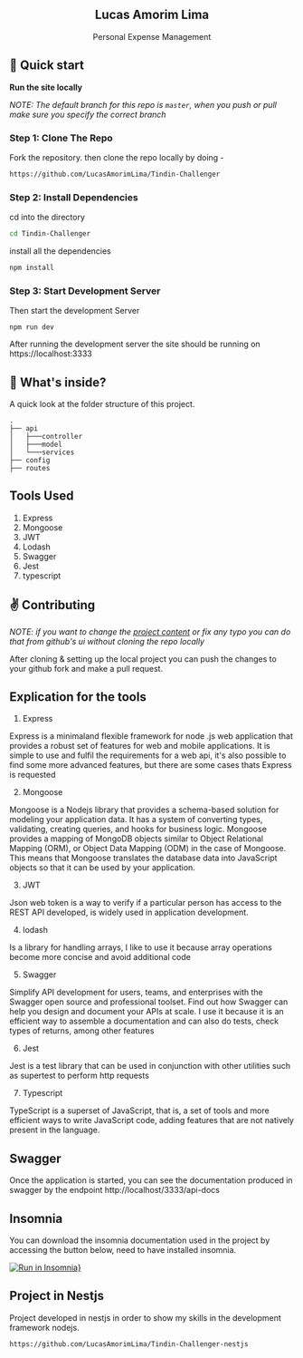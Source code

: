 <p align="center">
    <h2 align="center">Lucas Amorim Lima</h2>
</p> 
<p align="center">Personal Expense Management</p>

## :rocket: Quick start

**Run the site locally**

_NOTE: The default branch for this repo is `master`, when you push or pull make sure you specify the correct branch_

### Step 1: Clone The Repo

Fork the repository. then clone the repo locally by doing -

```bash
https://github.com/LucasAmorimLima/Tindin-Challenger
```

### Step 2: Install Dependencies

cd into the directory

```bash
cd Tindin-Challenger
```

install all the dependencies
```bash
npm install
```

### Step 3: Start Development Server

Then start the development Server
```
npm run dev
```

After running the development server the site should be running on https://localhost:3333


## :open_file_folder: What's inside?

A quick look at the folder structure of this project.

    .
    ├── api
    │   ├───controller
    │   ├───model
    │   └───services
    ├── config
    ├── routes


## Tools Used

1. Express
2. Mongoose
3. JWT
4. Lodash
5. Swagger
6. Jest
7. typescript

## :v: Contributing

*NOTE: if you want to change the [project content](./content) or fix any typo you can do that from github's ui without cloning the repo locally*

After cloning & setting up the local project you can push the changes to your github fork and make a pull request.

## Explication for the tools

1. Express
  
 Express is a minimaland flexible framework for node .js web application that provides a robust set of features for web and mobile applications.
  It is simple to use and fulfil the requirements for a web api, it's also possible to find some more advanced features, but there are some cases thats Express is requested
  
2. Mongoose

  Mongoose is a Nodejs library that provides a schema-based solution for modeling your application data. It has a system of converting types, validating, creating queries, and hooks for business logic.
  Mongoose provides a mapping of MongoDB objects similar to Object Relational Mapping (ORM), or Object Data Mapping (ODM) in the case of Mongoose. This means that Mongoose translates the database data into JavaScript objects so that it can be used by your application.
  
3. JWT

  Json web token is a way to verify if a particular person has access to the REST API developed, is widely used in application development.
  
4. lodash

  Is a library for handling arrays, I like to use it because array operations become more concise and avoid additional code
  
5. Swagger

  Simplify API development for users, teams, and enterprises with the Swagger open source and professional toolset. Find out how Swagger can help you design and document your APIs at scale.
  I use it because it is an efficient way to assemble a documentation and can also do tests, check types of returns, among other features
  
6. Jest

  Jest is a test library that can be used in conjunction with other utilities such as supertest to perform http requests
  
7. Typescript

  TypeScript is a superset of JavaScript, that is, a set of tools and more efficient ways to write JavaScript code, adding features that are not natively present in the language.

## Swagger

Once the application is started, you can see the documentation produced in swagger by the endpoint http://localhost/3333/api-docs

## Insomnia 

You can download the insomnia documentation used in the project by accessing the button below, need to have installed insomnia.

[![Run in Insomnia}](https://insomnia.rest/images/run.svg)](https://insomnia.rest/run/?label=TinDin&uri=https%3A%2F%2Fgithub.com%2FLucasAmorimLima%2FLucasAmorimLima%2Fblob%2Fmain%2FInsomnia_tindin)

## Project in Nestjs

Project developed in nestjs in order to show my skills in the development framework nodejs.

```
https://github.com/LucasAmorimLima/Tindin-Challenger-nestjs
```



